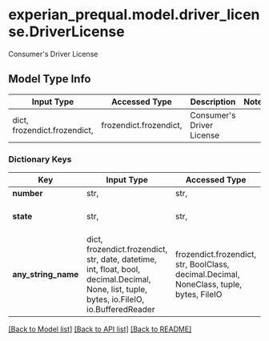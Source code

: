 # experian_prequal.model.driver_license.DriverLicense

Consumer's Driver License

## Model Type Info
Input Type | Accessed Type | Description | Notes
------------ | ------------- | ------------- | -------------
dict, frozendict.frozendict,  | frozendict.frozendict,  | Consumer&#x27;s Driver License | 

### Dictionary Keys
Key | Input Type | Accessed Type | Description | Notes
------------ | ------------- | ------------- | ------------- | -------------
**number** | str,  | str,  | DL Number | 
**state** | str,  | str,  | State in which DL was issued | 
**any_string_name** | dict, frozendict.frozendict, str, date, datetime, int, float, bool, decimal.Decimal, None, list, tuple, bytes, io.FileIO, io.BufferedReader | frozendict.frozendict, str, BoolClass, decimal.Decimal, NoneClass, tuple, bytes, FileIO | any string name can be used but the value must be the correct type | [optional]

[[Back to Model list]](../../README.md#documentation-for-models) [[Back to API list]](../../README.md#documentation-for-api-endpoints) [[Back to README]](../../README.md)

